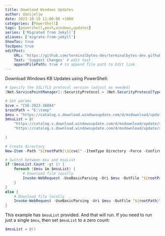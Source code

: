 ```yaml
---
title: Download Windows Updates
author: danijeljw
date: 2023-10-19 11:00:00 +1000
categories: [PowerShell]
tags: [powershell,posh,windows,updates]
series: ['Migrated from Jekyll']
aliases: ['migrate-from-jekyll']
ShowToc: true
TocOpen: true
editPost:
    URL: "https://github.com/terminalbytes-dev/terminalbytes-dev.github.io/tree/main/content"
    Text: 'Suggest Changes' # edit text
    appendFilePath: true # to append file path to Edit link
---
```


Download Windows KB Updates using PowerShell:

```powershell
# Specify the SSL/TLS protocol version (adjust as needed)
[Net.ServicePointManager]::SecurityProtocol = [Net.SecurityProtocolType]::Tls12

# Set params
$cve = "CVE-2023-36884"
$rootPath = "E:\temp"
$msu = "https://catalog.s.download.windowsupdate.com/d/msdownload/update/software/secu/2023/10/windows10.0-kb5031362-x64_d5547372d929a0cfcd12559f75d03507ce6c5d8b.msu"
$msuList = @(
    "https://catalog.s.download.windowsupdate.com/d/msdownload/update/software/secu/2023/09/windows10.0-kb5030504-x64_5451b059e3ada37433b65b36ab51bc4c785aab47.msu",
    "https://catalog.s.download.windowsupdate.com/d/msdownload/update/software/secu/2023/10/windows10.0-kb5031362-x64_d5547372d929a0cfcd12559f75d03507ce6c5d8b.msu"
    
)

# Create directory
New-Item -Path "${rootPath}\${cve}" -ItemType Directory -Force -Confirm:$false

# Switch between msu and msuList
if ($msuList.Count -gt 1) {
    foreach ($msu in $msuList) {
        # Download file locally
        Invoke-WebRequest -UseBasicParsing -Uri $msu -OutFile "${rootPath}\${cve}\$(Split-Path -Path $msu -Leaf)"
    }
}
else {
    # Download file locally
    Invoke-WebRequest -UseBasicParsing -Uri $msu -OutFile "${rootPath}\${cve}\$(Split-Path -Path $msu -Leaf)"
}
```

This example has `$msuList` provided. And that will run. If you need to run just a single `$msu`, then set `$msuList` to a zero count:

```powershell
$msuList = @()
```